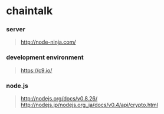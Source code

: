 chaintalk
=========


### server 
> http://node-ninja.com/

### development environment
> https://c9.io/

### node.js
> http://nodejs.org/docs/v0.8.26/  
> http://nodejs.jp/nodejs.org_ja/docs/v0.4/api/crypto.html  
